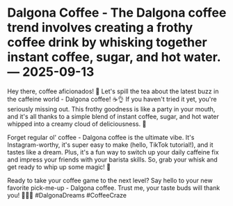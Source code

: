# Dalgona Coffee - The Dalgona coffee trend involves creating a frothy coffee drink by whisking together instant coffee, sugar, and hot water. — 2025-09-13

Hey there, coffee aficionados! 🤩 Let's spill the tea about the latest buzz in the caffeine world - Dalgona coffee! ☕️👌 If you haven't tried it yet, you're seriously missing out. This frothy goodness is like a party in your mouth, and it's all thanks to a simple blend of instant coffee, sugar, and hot water whipped into a creamy cloud of deliciousness. 🌟

Forget regular ol' coffee - Dalgona coffee is the ultimate vibe. It's Instagram-worthy, it's super easy to make (hello, TikTok tutorial!), and it tastes like a dream. Plus, it's a fun way to switch up your daily caffeine fix and impress your friends with your barista skills. So, grab your whisk and get ready to whip up some magic! 💫

Ready to take your coffee game to the next level? Say hello to your new favorite pick-me-up - Dalgona coffee. Trust me, your taste buds will thank you! 💁‍♀️💕 #DalgonaDreams #CoffeeCraze